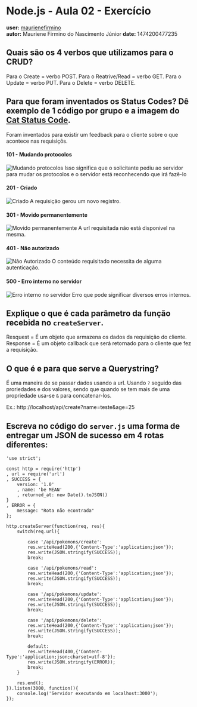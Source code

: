 # Node.js - Aula 02 - Exercício
**user:** [maurienefirmino](https://github.com/maurienefirmino)  
**autor:** Mauriene Firmino do Nascimento Júnior 
**date:** 1474200477235  

## Quais são os 4 verbos que utilizamos para o CRUD?

Para o Create = verbo POST.
Para o Reatrive/Read = verbo GET.
Para o Update = verbo PUT.
Para o Delete = verbo DELETE.

## Para que foram inventados os Status Codes? Dê exemplo de 1 código por grupo e a imagem do [Cat Status Code](https://http.cat/).

Foram inventados para existir um feedback para o cliente sobre o que acontece nas requisiçõs.

#### 101 - Mudando protocolos
![Mudando protocolos](https://http.cat/101)
Isso significa que o solicitante pediu ao servidor para mudar os protocolos e o servidor está reconhecendo que irá fazê-lo

#### 201 - Criado
![Criado](https://http.cat/201)
A requisição gerou um novo registro.

#### 301 - Movido permanentemente
![Movido permanentemente](https://http.cat/301)
A url requisitada não está disponivel na mesma.

#### 401 - Não autorizado
![Não Autorizado](https://http.cat/401)
O conteúdo requisitado necessita de alguma autenticação.

#### 500 - Erro interno no servidor
![Erro interno no servidor](https://http.cat/500)
Erro que pode significar diversos erros internos.

## Explique o que é cada parâmetro da função recebida no `createServer`.

Resquest = É um objeto que armazena os dados da requisição do cliente.  
Response = É um objeto callback que será retornado para o cliente que fez a requisição.


## O que é e para que serve a Querystring?

É uma maneira de se passar dados usando a url. Usando `?` seguido das proriedades e dos valores, sendo que quando se tem mais de uma propriedade usa-se `&` para concatenar-los.

Ex.: http://localhost/api/create?name=teste&age=25


## Escreva no código do `server.js` uma forma de entregar um JSON de sucesso em 4 rotas diferentes:


``` 
'use strict';

const http = require('http')
, url = require('url')
, SUCCESS = {
    version: '1.0'
    , name: 'be MEAN'
    , returned_at: new Date().toJSON()
}
, ERROR = {
    message: "Rota não econtrada"
};

http.createServer(function(req, res){
    switch(req.url){

        case '/api/pokemons/create':
        res.writeHead(200,{'Content-Type':'application;json'});
        res.write(JSON.stringify(SUCCESS));
        break;

        case '/api/pokemons/read':
        res.writeHead(200,{'Content-Type':'application;json'});
        res.write(JSON.stringify(SUCCESS));
        break;

        case '/api/pokemons/update':
        res.writeHead(200,{'Content-Type':'application;json'});
        res.write(JSON.stringify(SUCCESS));
        break;

        case '/api/pokemons/delete':
        res.writeHead(200,{'Content-Type':'application;json'});
        res.write(JSON.stringify(SUCCESS));
        break;

        default:
        res.writeHead(400,{'Content-Type':'application;json;charset=utf-8'});
        res.write(JSON.stringify(ERROR));
        break;
    }

    res.end();
}).listen(3000, function(){
    console.log('Servidor executando em localhost:3000');
});
```